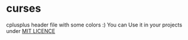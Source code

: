 # curses
cplusplus header file with some colors :)
 You can Use it in your projects under <a href="LICENSE">MIT LICENCE</a>
